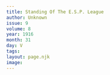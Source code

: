 ```yaml
---
title: Standing Of The E.S.P. League
author: Unknown
issue: 9
volume: 8
year: 1916
month: 31
day: V
tags:
layout: page.njk
image:
---
```



